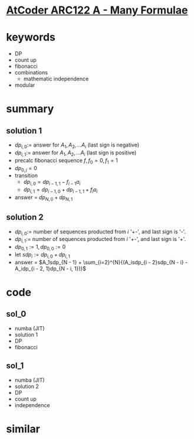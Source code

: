 # [AtCoder ARC122 A - Many Formulae](https://atcoder.jp/contests/arc122/tasks/arc122_a)




# keywords 
- DP
- count up 
- fibonacci 
- combinations
  - mathematic independence  
- modular



# summary 
## solution 1
- $dp_{i, 0} :=$ answer for $A_1, A_2, ... A_i$ (last sign is negative)
- $dp_{i, 1} :=$ answer for $A_1, A_2, ... A_i$ (last sign is positive)
- precalc fibonacci sequence $f, f_0 = 0, f_1 = 1$
- $dp_{0, j} = 0$
- transition
  - $dp_{i, 0} = dp_{i - 1, 1} - f_{i - 1}a_i$
  - $dp_{i, 1} = dp_{i - 1, 0} + dp_{i - 1, 1} + f_ia_i$
- answer = $dp_{N, 0} + dp_{N, 1}$

## solution 2
- $dp_{i, 0} :=$ number of sequences producted from $i$ '+-', and last sign is '-'.
- $dp_{i, 1} :=$ number of sequences producted from $i$ '+-', and last sign is '+'.
- $dp_{0, 1} := 1, dp_{0, 0} := 0$
- let $sdp_{i} := dp_{i, 0} + dp_{i, 1}$
- answer = $A_1sdp_{N - 1} + \sum_{i=2}^{N}{(A_isdp_{i - 2}sdp_{N - i} - A_idp_{i - 2, 1}dp_{N  - i, 1})}$



# code 
## sol_0
- numba (JIT)
- solution 1
- DP
- fibonacci 


## sol_1
- numba (JIT)
- solution 2
- DP
- count up
- independence 


# similar 

